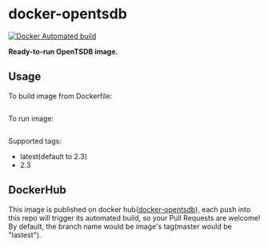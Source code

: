 # docker-opentsdb

[![Docker Automated build](https://img.shields.io/docker/automated/jrottenberg/ffmpeg.svg)]()

**Ready-to-run OpenTSDB image.**  


## Usage
To build image from Dockerfile:  
```cd <path-to-Dockerfile> && docker build -t eacon/docker-opentsdb:latest .
```

To run image:  
```docker run -d -p 4242:4242 --name opentsdb eacon/docker-opentsdb
```

Supported tags:  
- latest(default to 2.3)
- 2.3


## DockerHub
This image is published on docker hub([docker-opentsdb](https://hub.docker.com/r/eacon/docker-opentsdb/)), each push into this repo will trigger its automated build, so your Pull Requests are welcome!  
By default, the branch name would be image's tag(master would be "lastest").
